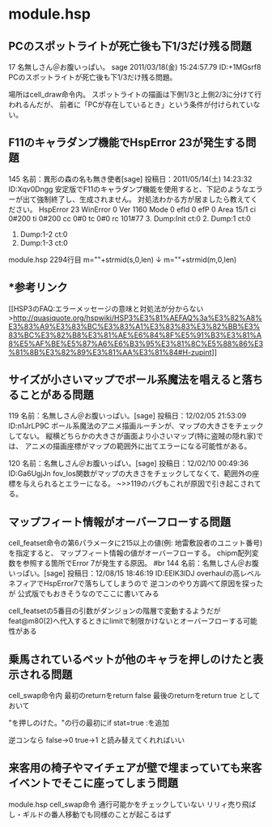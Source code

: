 # module.hsp


## PCのスポットライトが死亡後も下1/3だけ残る問題
17 名無しさん＠お腹いっぱい。 sage 2011/03/18(金) 15:24:57.79 ID:+1MGsrf8
PCのスポットライトが死亡後も下1/3だけ残る問題。

場所はcell_draw命令内。
スポットライトの描画は下側1/3と上側2/3に分けて行われるんだが、
前者に「PCが存在しているとき」という条件が付けられていない。

## F11のキャラダンプ機能でHspError 23が発生する問題
145 名前：異形の森の名も無き使者[sage] 投稿日：2011/05/14(土) 14:23:32 ID:Xqv0Dngg
安定版でF11のキャラダンプ機能を使用すると、下記のようなエラーが出て強制終了し、生成されません。
対処法わかる方が居ましたら教えてください。
HspError 23 WinError 0 Ver 1160 Mode 0
efId 0 efP 0 Area 15/1
ci 0#200 ti 0#200 cc 0#0 tc 0#0 rc 101#77
3. Dump:Init ct:0
2. Dump:1 ct:0
1. Dump:1-2 ct:0
0. Dump:1-3 ct:0

module.hsp 2294行目
 m=""+strmid(s,0,len)
↓
 m=""+strmid(m,0,len)
## *参考リンク
[[HSP3のFAQ:エラーメッセージの意味と対処法が分からない>http://quasiquote.org/hspwiki/HSP3%E3%81%AEFAQ%3a%E3%82%A8%E3%83%A9%E3%83%BC%E3%83%A1%E3%83%83%E3%82%BB%E3%83%BC%E3%82%B8%E3%81%AE%E6%84%8F%E5%91%B3%E3%81%A8%E5%AF%BE%E5%87%A6%E6%B3%95%E3%81%8C%E5%88%86%E3%81%8B%E3%82%89%E3%81%AA%E3%81%84#H-zupint]]


## サイズが小さいマップでボール系魔法を唱えると落ちることがある問題
119 名前：名無しさん＠お腹いっぱい。[sage] 投稿日：12/02/05 21:53:09 ID:n1JrLP9C
ボール系魔法のアニメ描画ルーチンが、マップの大きさをチェックしてない。
縦横どちらかの大きさが画面より小さいマップ(特に盗賊の隠れ家)では、
アニメの描画座標がマップの範囲外に出てエラーになる可能性がある。

120 名前：名無しさん＠お腹いっぱい。[sage] 投稿日：12/02/10 00:49:36 ID:Ga6UgjJn
fov_los関数がマップの大きさをチェックしてなくて、範囲外の座標を与えられるとエラーになる。
~>>119のバグもこれが原因で引き起こされてる。

## マップフィート情報がオーバーフローする問題
cell_featset命令の第6パラメータに215以上の値(例: 地雷敷設者のユニット番号)を指定すると、
マップフィート情報の値がオーバーフローする。
chipm配列変数を参照する箇所でError 7が発生する原因。
#br
144 名前：名無しさん＠お腹いっぱい。[sage] 投稿日：12/08/15 18:46:19 ID:EElK3lDJ
overhaulの高レベルネフィアでHspError7で落ちしてしまうので
逆コンのやり方調べて原因を探ったが
公式版でもおきそうなのでここに書いてみる

cell_featsetの5番目の引数がダンジョンの階層で変動するようだが
feat@m80(2)へ代入するときにlimitで制限かけないとオーバーフローする可能性がある

## 乗馬されているペットが他のキャラを押しのけたと表示される問題
cell_swap命令内
最初のreturnをreturn false
最後のreturnをreturn true
としておいて

"を押しのけた。"の行の最初にif stat=true :を追加

逆コンなら
false→0
true→1
と読み替えてくれればいい

## 来客用の椅子やマイチェアが壁で埋まっていても来客イベントでそこに座ってしまう問題
module.hsp cell_swap命令
通行可能かをチェックしていない
リリィ売り飛ばし・ギルドの番人移動でも同様のことが起こるはず

